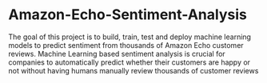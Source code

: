 # Amazon-Echo-Sentiment-Analysis
The goal of this project is to build, train, test and deploy machine learning models to predict sentiment from thousands of Amazon Echo customer reviews. Machine Learning based sentiment analysis is crucial for companies to automatically predict whether their customers are happy or not without having humans manually review thousands of customer reviews
